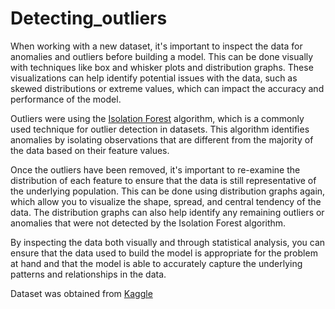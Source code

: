# Detecting_outliers


When working with a new dataset, it's important to inspect the data for anomalies and outliers before building a model. This can be done visually with techniques like box and whisker plots and distribution graphs. These visualizations can help identify potential issues with the data, such as skewed distributions or extreme values, which can impact the accuracy and performance of the model.

Outliers were using the [Isolation Forest](https://scikit-learn.org/stable/modules/generated/sklearn.ensemble.IsolationForest.html) algorithm, which is a commonly used technique for outlier detection in datasets. This algorithm identifies anomalies by isolating observations that are different from the majority of the data based on their feature values.

Once the outliers have been removed, it's important to re-examine the distribution of each feature to ensure that the data is still representative of the underlying population. This can be done using distribution graphs again, which allow you to visualize the shape, spread, and central tendency of the data. The distribution graphs can also help identify any remaining outliers or anomalies that were not detected by the Isolation Forest algorithm.

By inspecting the data both visually and through statistical analysis, you can ensure that the data used to build the model is appropriate for the problem at hand and that the model is able to accurately capture the underlying patterns and relationships in the data.

Dataset was obtained from [Kaggle](https://www.kaggle.com/code/marcinrutecki/outlier-detection-methods/data)

